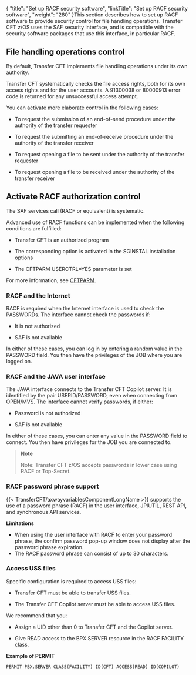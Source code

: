 {
    "title": "Set up RACF security software",
    "linkTitle": "Set up RACF security software",
    "weight": "280"
}This section describes how to set up RACF software to provide security control for file handling operations. Transfer CFT z/OS uses the SAF security interface, and is compatible with the security software packages that use this interface, in particular RACF.

File handling operations control
--------------------------------

By default, Transfer CFT implements file handling operations under its own authority.

Transfer CFT systematically checks the file access rights, both for its own access rights and for the user accounts. A 91300038 or 80000913 error code is returned for any unsuccessful access attempt.

You can activate more elaborate control in the following cases:

- To request the submission of an end-of-send procedure under the authority of the transfer requester

<!-- -->

- To request the submitting an end-of-receive procedure under the authority of the transfer receiver

<!-- -->

- To request opening a file to be sent under the authority of the transfer requester

<!-- -->

- To request opening a file to be received under the authority of the transfer receiver

Activate RACF authorization control
-----------------------------------

The SAF services call (RACF or equivalent) is systematic.

Advanced use of RACF functions can be implemented when the following conditions are fulfilled:

- Transfer CFT is an authorized program

<!-- -->

- The corresponding option is activated in the SGINSTAL installation options

<!-- -->

- The CFTPARM USERCTRL=YES parameter is set

For more information, see [CFTPARM](../../../../../c_intro_userinterfaces/web_copilot_ui/conf_intro/cftparm).

### RACF and the Internet

RACF is required when the Internet interface is used to check the PASSWORDs. The interface cannot check the passwords if:

- It is not authorized

<!-- -->

- SAF is not available

In either of these cases, you can log in by entering a random value in the PASSWORD field. You then have the privileges of the JOB where you are logged on.

### RACF and the JAVA user interface

The JAVA interface connects to the Transfer CFT Copilot server. It is identified by the pair USERID/PASSWORD, even when connecting from OPEN/MVS. The interface cannot verify passwords, if either:

- Password is not authorized

<!-- -->

- SAF is not available

In either of these cases, you can enter any value in the PASSWORD field to connect. You then have privileges for the JOB you are connected to.

> **Note**
>
> Note: Transfer CFT z/OS accepts passwords in lower case using RACF or Top-Secret.

<span id="RACF pas"></span>

### RACF password phrase support

{{< TransferCFT/axwayvariablesComponentLongName  >}} supports the use of a password phrase (RACF) in the user interface, JPIUTIL, REST API, and synchronous API services.

****Limitations****

- When using the user interface with RACF to enter your password phrase, the confirm password pop-up window does not display after the password phrase expiration.
- The RACF password phrase can consist of up to 30 characters.

### Access USS files

Specific configuration is required to access USS files:

- Transfer CFT must be able to transfer USS files.

<!-- -->

- The Transfer CFT Copilot server must be able to access USS files.

We recommend that you:

- Assign a UID other than 0 to Transfer CFT and the Copilot server.

<!-- -->

- Give READ access to the BPX.SERVER resource in the RACF FACILITY class.

****Example of PERMIT****

```
PERMIT PBX.SERVER CLASS(FACILITY) ID(CFT) ACCESS(READ) ID(COPILOT)
```
